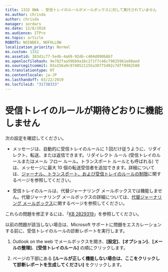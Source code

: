 ```yaml
---
title: 1332 OWA - 受信トレイのルールがメールボックスに対して実行されていません
ms.author: chrisda
author: chrisda
manager: serdars
ms.date: 12/8/2018
ms.audience: ITPro
ms.topic: article
ROBOTS: NOINDEX, NOFOLLOW
localization_priority: Normal
ms.custom: 1332
ms.assetid: 383d1c77-5e4b-4a69-92d6-c404d890b6b7
ms.openlocfilehash: 9e782faa59bb9a16c271f7c46c79635961e88aed
ms.sourcegitcommit: 03a156a9c9740521155a30775492c7dff0982588
ms.translationtype: HT
ms.contentlocale: ja-JP
ms.lasthandoff: 03/22/2019
ms.locfileid: "31738333"
---
```

# <a name="an-inbox-rule-doesnt-work-as-expected"></a>受信トレイのルールが期待どおりに機能しません

次の設定を確認してください。
  
- メッセージは、自動的に受信トレイのルールに 1 回だけ従うように、リダイレクト、転送、または返信できます。リダイレクト ルール (受信トレイのルールまたはメール フロー ルール。トランスポート ルールとも呼ばれる) では、メッセージに最大 10 個の転送受信者を追加できます。詳細については、[ジャーナル、トランスポート、および受信トレイのルールの制限](https://docs.microsoft.com/office365/servicedescriptions/exchange-online-service-description/exchange-online-limits)に関するページを参照してください。
    
- 受信トレイのルールは、代替ジャーナリング メールボックスでは機能しません。代替ジャーナリング メールボックスの詳細については、[代替ジャーナリング メールボックス](https://docs.microsoft.com/Exchange/security-and-compliance/journaling/journaling#alternate-journaling-mailbox)に関するページを参照してください。
    
これらの問題を修正するには、「[KB 2829319](https://support.microsoft.com/kb/2829319)」を参照してください。
  
以前の問題が該当しない場合は、Microsoft サポートに問題をエスカレーションする前に、受信トレイのルールの診断レポートを実行します。
  
1. Outlook on the web でメールボックスを開き、**[設定]**、**[オプション]**、**[メールの整理]**、**[受信トレイのルール]** の順にクリックします。
    
2. ページの下部にある **[ルールが正しく機能しない場合は、ここをクリックして診断レポートを生成してください]** をクリックします。
    

